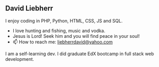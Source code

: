 ## David Liebherr
I enjoy coding in PHP, Python, HTML, CSS, JS and SQL.

- I love hunting and fishing, music and vodka.
- Jesus is Lord! Seek him and you will find peace in your soul!
- 📫 How to reach me: liebherrdavid@yahoo.com

I am a self-learning dev. I did graduate EdX bootcamp in full stack web development.
<!---
aidev13/aidev13 is a ✨ special ✨ repository because its `README.md` (this file) appears on your GitHub profile.
You can click the Preview link to take a look at your changes.
--->

